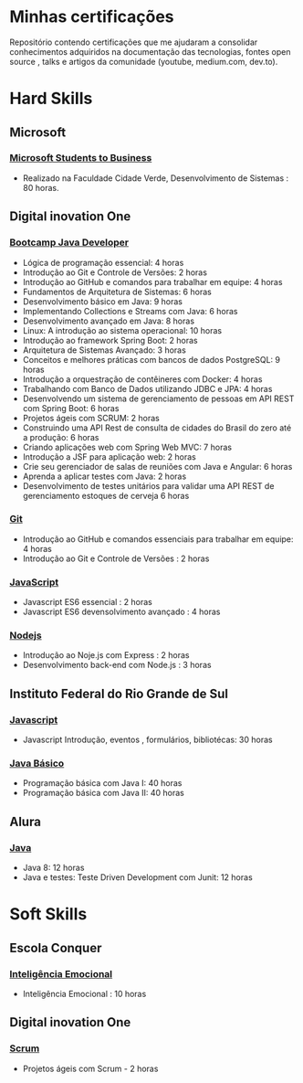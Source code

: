 Minhas certificações 
====================

Repositório contendo certificações que me ajudaram a consolidar conhecimentos adquiridos na documentação das tecnologias, fontes open source , talks e artigos da comunidade (youtube, medium.com, dev.to).

# Hard Skills

## Microsoft 

### [Microsoft Students to Business](HardSkills)
- Realizado na Faculdade Cidade Verde, Desenvolvimento de Sistemas : 80 horas. 


## Digital inovation One 

### [Bootcamp Java Developer](HardSkills)
- Lógica de programação essencial: 4 horas
- Introdução ao Git e Controle de Versões: 2 horas
- Introdução ao GitHub e comandos para trabalhar em equipe: 4 horas
- Fundamentos de Arquitetura de Sistemas: 6 horas
- Desenvolvimento básico em Java: 9 horas
- Implementando Collections e Streams com Java: 6 horas
- Desenvolvimento avançado em Java: 8 horas
- Linux: A introdução ao sistema operacional: 10 horas
- Introdução ao framework Spring Boot: 2 horas
- Arquitetura de Sistemas Avançado: 3 horas
- Conceitos e melhores práticas com bancos de dados PostgreSQL: 9 horas
- Introdução a orquestração de contêineres com Docker: 4 horas
- Trabalhando com Banco de Dados utilizando JDBC e JPA: 4 horas
- Desenvolvendo um sistema de gerenciamento de pessoas em API REST com Spring Boot: 6 horas
- Projetos ágeis com SCRUM: 2 horas
- Construindo uma API Rest de consulta de cidades do Brasil do zero até a produção: 6 horas
- Criando aplicações web com Spring Web MVC: 7 horas
- Introdução a JSF para aplicação web: 2 horas
- Crie seu gerenciador de salas de reuniões com Java e Angular: 6 horas
- Aprenda a aplicar testes com Java: 2 horas
- Desenvolvimento de testes unitários para validar uma API REST de gerenciamento estoques de cerveja 6 horas

### [Git](HardSkills)
- Introdução ao GitHub e comandos essenciais para trabalhar em equipe: 4 horas
- Introdução ao Git e Controle de Versões : 2 horas


### [JavaScript](HardSkills)
- Javascript ES6 essencial : 2 horas
- Javascript ES6 devensolvimento avançado : 4 horas

### [Nodejs](HardSkills)
- Introdução ao Noje.js com Express : 2 horas
- Desenvolvimento back-end com Node.js : 3 horas



## Instituto Federal do Rio Grande de Sul

### [Javascript](HardSkills)
- Javascript Introdução, eventos , formulários, bibliotécas: 30 horas


### [Java Básico](HardSkills)
- Programação básica com Java I:  40 horas
- Programação básica com Java II: 40 horas

## Alura

### [Java](HardSkills)
- Java 8: 12 horas
- Java e testes: Teste Driven Development com Junit: 12 horas 


# Soft Skills

## Escola Conquer
### [Inteligência Emocional](SoftSkills)
- Inteligência Emocional : 10 horas

## Digital inovation One 

### [Scrum](SoftSkills)
- Projetos ágeis com Scrum - 2 horas


